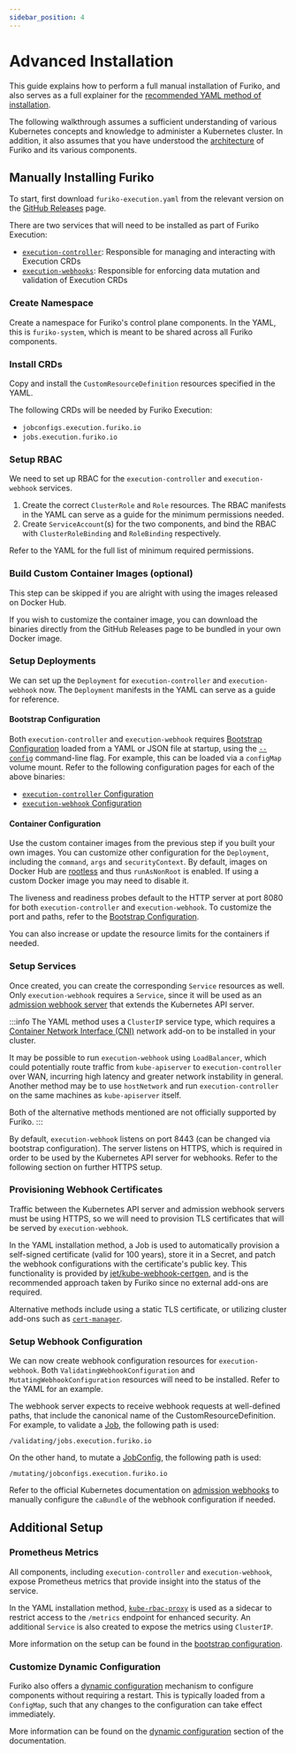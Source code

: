 ```yaml
---
sidebar_position: 4
---
```


# Advanced Installation

This guide explains how to perform a full manual installation of Furiko, and also serves as a full explainer for the [recommended YAML method of installation](./install.md#from-yaml).

The following walkthrough assumes a sufficient understanding of various Kubernetes concepts and knowledge to administer a Kubernetes cluster. In addition, it also assumes that you have understood the [architecture](../development/architecture/index.md) of Furiko and its various components.

## Manually Installing Furiko

To start, first download `furiko-execution.yaml` from the relevant version on the [GitHub Releases](https://github.com/furiko-io/furiko/releases) page.

There are two services that will need to be installed as part of Furiko Execution:

- [`execution-controller`](../development/architecture/execution-controller.md): Responsible for managing and interacting with Execution CRDs
- [`execution-webhooks`](../development/architecture/execution-webhook.md): Responsible for enforcing data mutation and validation of Execution CRDs

### Create Namespace

Create a namespace for Furiko's control plane components. In the YAML, this is `furiko-system`, which is meant to be shared across all Furiko components.

### Install CRDs

Copy and install the `CustomResourceDefinition` resources specified in the YAML.

The following CRDs will be needed by Furiko Execution:

- `jobconfigs.execution.furiko.io`
- `jobs.execution.furiko.io`

### Setup RBAC

We need to set up RBAC for the `execution-controller` and `execution-webhook` services.

1. Create the correct `ClusterRole` and `Role` resources. The RBAC manifests in the YAML can serve as a guide for the minimum permissions needed.
2. Create `ServiceAccount`(s) for the two components, and bind the RBAC with `ClusterRoleBinding` and `RoleBinding` respectively.

Refer to the YAML for the full list of minimum required permissions.

### Build Custom Container Images (optional)

This step can be skipped if you are alright with using the images released on Docker Hub.

If you wish to customize the container image, you can download the binaries directly from the GitHub Releases page to be bundled in your own Docker image.

### Setup Deployments

We can set up the `Deployment` for `execution-controller` and `execution-webhook` now. The `Deployment` manifests in the YAML can serve as a guide for reference.

#### Bootstrap Configuration

Both `execution-controller` and `execution-webhook` requires [Bootstrap Configuration](../../reference/configuration/bootstrap.md) loaded from a YAML or JSON file at startup, using the [`--config`](../../reference/configuration/execution/controller-flags.md#execution-controller-flags) command-line flag. For example, this can be loaded via a `configMap` volume mount. Refer to the following configuration pages for each of the above binaries:

- [`execution-controller` Configuration](../../reference/configuration/execution/controller-config.md)
- [`execution-webhook` Configuration](../../reference/configuration/execution/webhook-config.md)

#### Container Configuration

Use the custom container images from the previous step if you built your own images. You can customize other configuration for the `Deployment`, including the `command`, `args` and `securityContext`. By default, images on Docker Hub are [rootless](https://rootlesscontaine.rs/) and thus `runAsNonRoot` is enabled. If using a custom Docker image you may need to disable it.

The liveness and readiness probes default to the HTTP server at port 8080 for both `execution-controller` and `execution-webhook`. To customize the port and paths, refer to the [Bootstrap Configuration](../../reference/configuration/bootstrap.md#http).

You can also increase or update the resource limits for the containers if needed.

### Setup Services

Once created, you can create the corresponding `Service` resources as well. Only `execution-webhook` requires a `Service`, since it will be used as an [admission webhook server](https://kubernetes.io/docs/reference/access-authn-authz/extensible-admission-controllers/) that extends the Kubernetes API server.

:::info
The YAML method uses a `ClusterIP` service type, which requires a [Container Network Interface (CNI)](https://kubernetes.io/docs/concepts/cluster-administration/networking/) network add-on to be installed in your cluster.

It may be possible to run `execution-webhook` using `LoadBalancer`, which could potentially route traffic from `kube-apiserver` to `execution-controller` over WAN, incurring high latency and greater network instability in general. Another method may be to use `hostNetwork` and run `execution-controller` on the same machines as `kube-apiserver` itself.

Both of the alternative methods mentioned are not officially supported by Furiko.
:::

By default, `execution-webhook` listens on port 8443 (can be changed via bootstrap configuration). The server listens on HTTPS, which is required in order to be used by the Kubernetes API server for webhooks. Refer to the following section on further HTTPS setup.

### Provisioning Webhook Certificates

Traffic between the Kubernetes API server and admission webhook servers must be using HTTPS, so we will need to provision TLS certificates that will be served by `execution-webhook`.

In the YAML installation method, a Job is used to automatically provision a self-signed certificate (valid for 100 years), store it in a Secret, and patch the webhook configurations with the certificate's public key. This functionality is provided by [jet/kube-webhook-certgen](https://github.com/jet/kube-webhook-certgen), and is the recommended approach taken by Furiko since no external add-ons are required.

Alternative methods include using a static TLS certificate, or utilizing cluster add-ons such as [`cert-manager`](https://cert-manager.io/docs/).

### Setup Webhook Configuration

We can now create webhook configuration resources for `execution-webhook`. Both `ValidatingWebhookConfiguration` and `MutatingWebhookConfiguration` resources will need to be installed. Refer to the YAML for an example.

The webhook server expects to receive webhook requests at well-defined paths, that include the canonical name of the CustomResourceDefinition. For example, to validate a [Job](../execution/job/index.md), the following path is used:

```
/validating/jobs.execution.furiko.io
```

On the other hand, to mutate a [JobConfig](../execution/jobconfig/index.md), the following path is used:

```
/mutating/jobconfigs.execution.furiko.io
```

Refer to the official Kubernetes documentation on [admission webhooks](https://kubernetes.io/docs/reference/access-authn-authz/extensible-admission-controllers/#contacting-the-webhook) to manually configure the `caBundle` of the webhook configuration if needed.

## Additional Setup

### Prometheus Metrics

All components, including `execution-controller` and `execution-webhook`, expose Prometheus metrics that provide insight into the status of the service.

In the YAML installation method, [`kube-rbac-proxy`](https://github.com/brancz/kube-rbac-proxy) is used as a sidecar to restrict access to the `/metrics` endpoint for enhanced security. An additional `Service` is also created to expose the metrics using `ClusterIP`.

More information on the setup can be found in the [bootstrap configuration](../../reference/configuration/bootstrap.md#http).

### Customize Dynamic Configuration

Furiko also offers a [dynamic configuration](../../reference/configuration/dynamic.md) mechanism to configure components without requiring a restart. This is typically loaded from a `ConfigMap`, such that any changes to the configuration can take effect immediately.

More information can be found on the [dynamic configuration](../../reference/configuration/dynamic.md) section of the documentation.

